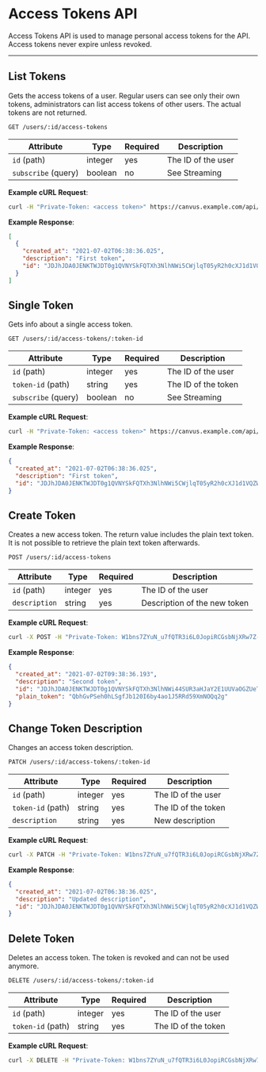 # Access Tokens API

Access Tokens API is used to manage personal access tokens for the API. Access tokens never expire unless revoked.

---

## List Tokens

Gets the access tokens of a user. Regular users can see only their own tokens, administrators can list access tokens of other users. The actual tokens are not returned.

```bash
GET /users/:id/access-tokens
```

| Attribute           | Type    | Required | Description                  |
|---------------------|---------|----------|------------------------------|
| `id` (path)         | integer | yes      | The ID of the user           |
| `subscribe` (query) | boolean | no       | See Streaming                |

**Example cURL Request**:

```bash
curl -H "Private-Token: <access token>" https://canvus.example.com/api/v1/users/1001/access-tokens
```

**Example Response**:

```json
[
  {
    "created_at": "2021-07-02T06:38:36.025",
    "description": "First token",
    "id": "JDJhJDA0JENKTWJDT0g1QVNYSkFQTXh3NlhNWi5CWjlqT05yR2h0cXJ1d1VQZW9sZWlsWkJneXRXbTRp"
  }
]
```

## Single Token

Gets info about a single access token.

```bash
GET /users/:id/access-tokens/:token-id
```

| Attribute           | Type    | Required | Description                  |
|---------------------|---------|----------|------------------------------|
| `id` (path)         | integer | yes      | The ID of the user           |
| `token-id` (path)   | string  | yes      | The ID of the token          |
| `subscribe` (query) | boolean | no       | See Streaming                |

**Example cURL Request**:

```bash
curl -H "Private-Token: <access token>" https://canvus.example.com/api/v1/users/1001/access-tokens/JDJhJDA0JENKTWJDT0g1QVNYSkFQTXh3NlhNWi5CWjlqT05yR2h0cXJ1d1VQZW9sZWlsWkJneXRXbTRp
```

**Example Response**:

```json
{
  "created_at": "2021-07-02T06:38:36.025",
  "description": "First token",
  "id": "JDJhJDA0JENKTWJDT0g1QVNYSkFQTXh3NlhNWi5CWjlqT05yR2h0cXJ1d1VQZW9sZWlsWkJneXRXbTRp"
}
```

## Create Token

Creates a new access token. The return value includes the plain text token. It is not possible to retrieve the plain text token afterwards.

```bash
POST /users/:id/access-tokens
```

| Attribute           | Type    | Required | Description                  |
|---------------------|---------|----------|------------------------------|
| `id` (path)         | integer | yes      | The ID of the user           |
| `description`       | string  | yes      | Description of the new token |

**Example cURL Request**:

```bash
curl -X POST -H "Private-Token: W1bns7ZYuN_u7fQTR3i6L0JopiRCGsbNjXRw7Z-yX0E" -d '{"description":"Second token"}' https://canvus.example.com/api/v1/users/1001/access-tokens
```

**Example Response**:

```json
{
  "created_at": "2021-07-02T09:38:36.193",
  "description": "Second token",
  "id": "JDJhJDA0JENKTWJDT0g1QVNYSkFQTXh3NlhNWi44SUR3aHJaY2E1UUVaOGZUeTRDejB2ZnQzWGovclQ2",
  "plain_token": "QbhGvPSeh0hLSgfJb120I6by4ao1J5RRd59XmNOQq2g"
}
```

## Change Token Description

Changes an access token description.

```bash
PATCH /users/:id/access-tokens/:token-id
```

| Attribute           | Type    | Required | Description                  |
|---------------------|---------|----------|------------------------------|
| `id` (path)         | integer | yes      | The ID of the user           |
| `token-id` (path)   | string  | yes      | The ID of the token          |
| `description`       | string  | yes      | New description              |

**Example cURL Request**:

```bash
curl -X PATCH -H "Private-Token: W1bns7ZYuN_u7fQTR3i6L0JopiRCGsbNjXRw7Z-yX0E" -d '{"description":"Updated description"}' https://canvus.example.com/api/v1/users/1001/access-tokens/JDJhJDA0JENKTWJDT0g1QVNYSkFQTXh3NlhNWi5CWjlqT05yR2h0cXJ1d1VQZW9sZWlsWkJneXRXbTRp
```

**Example Response**:

```json
{
  "created_at": "2021-07-02T06:38:36.025",
  "description": "Updated description",
  "id": "JDJhJDA0JENKTWJDT0g1QVNYSkFQTXh3NlhNWi5CWjlqT05yR2h0cXJ1d1VQZW9sZWlsWkJneXRXbTRp"
}
```

## Delete Token

Deletes an access token. The token is revoked and can not be used anymore.

```bash
DELETE /users/:id/access-tokens/:token-id
```

| Attribute           | Type    | Required | Description                  |
|---------------------|---------|----------|------------------------------|
| `id` (path)         | integer | yes      | The ID of the user           |
| `token-id` (path)   | string  | yes      | The ID of the token          |

**Example cURL Request**:

```bash
curl -X DELETE -H "Private-Token: W1bns7ZYuN_u7fQTR3i6L0JopiRCGsbNjXRw7Z-yX0E" https://canvus.example.com/api/v1/users/1001/access-tokens/JDJhJDA0JENKTWJDT0g1QVNYSkFQTXh3NlhNWi5CWjlqT05yR2h0cXJ1d1VQZW9sZWlsWkJneXRXbTRp
```
